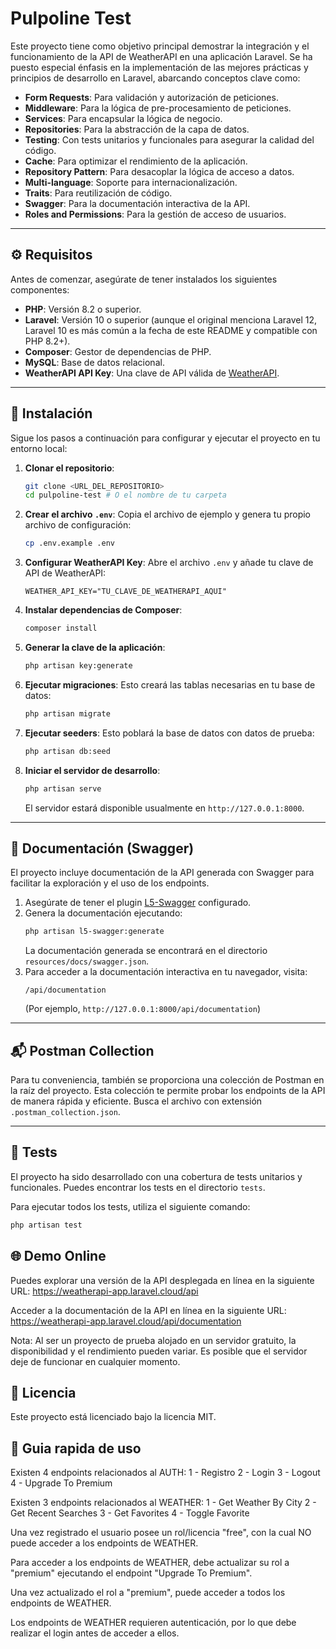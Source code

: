 # Pulpoline Test

Este proyecto tiene como objetivo principal demostrar la integración y el funcionamiento de la API de WeatherAPI en una aplicación Laravel. Se ha puesto especial énfasis en la implementación de las mejores prácticas y principios de desarrollo en Laravel, abarcando conceptos clave como:

-   **Form Requests**: Para validación y autorización de peticiones.
-   **Middleware**: Para la lógica de pre-procesamiento de peticiones.
-   **Services**: Para encapsular la lógica de negocio.
-   **Repositories**: Para la abstracción de la capa de datos.
-   **Testing**: Con tests unitarios y funcionales para asegurar la calidad del código.
-   **Cache**: Para optimizar el rendimiento de la aplicación.
-   **Repository Pattern**: Para desacoplar la lógica de acceso a datos.
-   **Multi-language**: Soporte para internacionalización.
-   **Traits**: Para reutilización de código.
-   **Swagger**: Para la documentación interactiva de la API.
-   **Roles and Permissions**: Para la gestión de acceso de usuarios.

---

## ⚙️ Requisitos

Antes de comenzar, asegúrate de tener instalados los siguientes componentes:

-   **PHP**: Versión 8.2 o superior.
-   **Laravel**: Versión 10 o superior (aunque el original menciona Laravel 12, Laravel 10 es más común a la fecha de este README y compatible con PHP 8.2+).
-   **Composer**: Gestor de dependencias de PHP.
-   **MySQL**: Base de datos relacional.
-   **WeatherAPI API Key**: Una clave de API válida de [WeatherAPI](https://www.weatherapi.com/).

---

## 🚀 Instalación

Sigue los pasos a continuación para configurar y ejecutar el proyecto en tu entorno local:

1.  **Clonar el repositorio**:
    ```bash
    git clone <URL_DEL_REPOSITORIO>
    cd pulpoline-test # O el nombre de tu carpeta
    ```
2.  **Crear el archivo `.env`**:
    Copia el archivo de ejemplo y genera tu propio archivo de configuración:
    ```bash
    cp .env.example .env
    ```
3.  **Configurar WeatherAPI Key**:
    Abre el archivo `.env` y añade tu clave de API de WeatherAPI:
    ```dotenv
    WEATHER_API_KEY="TU_CLAVE_DE_WEATHERAPI_AQUI"
    ```
4.  **Instalar dependencias de Composer**:
    ```bash
    composer install
    ```
5.  **Generar la clave de la aplicación**:
    ```bash
    php artisan key:generate
    ```
6.  **Ejecutar migraciones**:
    Esto creará las tablas necesarias en tu base de datos:
    ```bash
    php artisan migrate
    ```
7.  **Ejecutar seeders**:
    Esto poblará la base de datos con datos de prueba:
    ```bash
    php artisan db:seed
    ```
8.  **Iniciar el servidor de desarrollo**:
    ```bash
    php artisan serve
    ```
    El servidor estará disponible usualmente en `http://127.0.0.1:8000`.

---

## 📄 Documentación (Swagger)

El proyecto incluye documentación de la API generada con Swagger para facilitar la exploración y el uso de los endpoints.

1.  Asegúrate de tener el plugin [L5-Swagger](https://github.com/DarkaOnline/L5-Swagger) configurado.
2.  Genera la documentación ejecutando:
    ```bash
    php artisan l5-swagger:generate
    ```
    La documentación generada se encontrará en el directorio `resources/docs/swagger.json`.
3.  Para acceder a la documentación interactiva en tu navegador, visita:
    ```
    /api/documentation
    ```
    (Por ejemplo, `http://127.0.0.1:8000/api/documentation`)

---

## 📬 Postman Collection

Para tu conveniencia, también se proporciona una colección de Postman en la raíz del proyecto. Esta colección te permite probar los endpoints de la API de manera rápida y eficiente. Busca el archivo con extensión `.postman_collection.json`.

---

## 🧪 Tests

El proyecto ha sido desarrollado con una cobertura de tests unitarios y funcionales. Puedes encontrar los tests en el directorio `tests`.

Para ejecutar todos los tests, utiliza el siguiente comando:

```bash
php artisan test
```

## 🌐 Demo Online
Puedes explorar una versión de la API desplegada en línea en la siguiente URL:
https://weatherapi-app.laravel.cloud/api

Acceder a la documentación de la API en línea en la siguiente URL:
https://weatherapi-app.laravel.cloud/api/documentation

Nota: Al ser un proyecto de prueba alojado en un servidor gratuito, la disponibilidad y el rendimiento pueden variar. Es posible que el servidor deje de funcionar en cualquier momento.


## 📝 Licencia
Este proyecto está licenciado bajo la licencia MIT.


## 📄 Guia rapida de uso
Existen 4 endpoints relacionados al AUTH:
1 - Registro 
2 - Login
3 - Logout
4 - Upgrade To Premium

Existen 3 endpoints relacionados al WEATHER:
1 - Get Weather By City
2 - Get Recent Searches
3 - Get Favorites
4 - Toggle Favorite


Una vez registrado el usuario posee un rol/licencia "free", con la cual NO puede acceder a los endpoints de WEATHER.

Para acceder a los endpoints de WEATHER, debe actualizar su rol a "premium" ejecutando el endpoint "Upgrade To Premium".

Una vez actualizado el rol a "premium", puede acceder a todos los endpoints de WEATHER.

Los endpoints de WEATHER requieren autenticación, por lo que debe realizar el login antes de acceder a ellos.